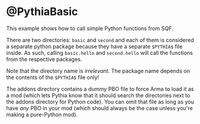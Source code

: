 # @PythiaBasic

This example shows how to call simple Python functions from SQF.

There are two directories: `basic` and `second` and each of them is considered
a separate python package because they have a separate `$PYTHIA$` file inside.
As such, calling `basic.hello` and `second.hello` will call the functions from
the respective packages.

Note that the directory name is _irrelevant_. The package name depends on the
contents of the `$PYTHIA$` file only!

The addons directory contains a dummy PBO file to force Arma to load it as a
mod (which lets Pythia know that it should search the directories next to the
addons directory for Python code). You can omit that file as long as you have
_any_ PBO in your mod (which should always be the case unless you're making a
pure-Python mod).
